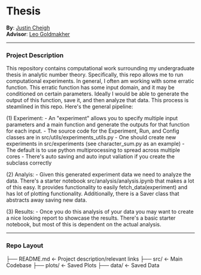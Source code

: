 # Thesis

**By**: [Justin Cheigh](https://www.linkedin.com/in/justin-cheigh/) <br>
**Advisor**: [Leo Goldmakher](https://web.williams.edu/Mathematics/lg5)  

---

### Project Description
This repository contains computational work surrounding my undergraduate thesis in analytic number theory.
Specifically, this repo allows me to run computational experiments. In general, I often am working with some
erratic function. This erratic function has some input domain, and it may be conditioned on certain parameters.
Ideally I would be able to generate the output of this function, save it, and then analyze that data. This process 
is steamlined in this repo. Here's the general pipeline:

(1) Experiment:
    - An "experiment" allows you to specify multiple input parameters and a main function and generate the outputs for
    that function for each input. 
    - The source code for the Experiment, Run, and Config classes are in src/utils/experiments_utils.py
    - One should create new experiments in src/experiments (see character_sum.py as an example)
    - The default is to use python multiprocessing to spread across multiple cores 
    - There's auto saving and auto input valiation if you create the subclass correctly 

(2) Analyis:
    - Given this generated experiment data we need to analyze the data. There's a starter notebook src/analysis/analysis.ipynb
    that makes a lot of this easy. It provides functionality to easily fetch_data(experiment) and has lot of plotting functionality. Additionally, there is a Saver class that abstracts away saving new data. 

(3) Results:
    - Once you do this analysis of your data you may want to create a nice looking report to showcase the results. There's a basic starter notebook, but most of this is dependent on the actual analysis.

---
### Repo Layout

├── README.md                              <- Project description/relevant links
├── src/                                   <- Main Codebase
├── plots/                                 <- Saved Plots
├── data/                                  <- Saved Data
